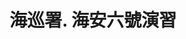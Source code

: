 ---
title: '海巡署. 海安六號演習'
type: '大型頂棚'
pictures: '["https://raw.githubusercontent.com/chyushya/cms-content/main/content/resources/images/1648677252884-1467-849-pic-1.jpg","https://raw.githubusercontent.com/chyushya/cms-content/main/content/resources/images/1648677252984-1506-849-pic-3.jpg","https://raw.githubusercontent.com/chyushya/cms-content/main/content/resources/images/1648677252934-1506-849-pic-2.jpg"]'
---